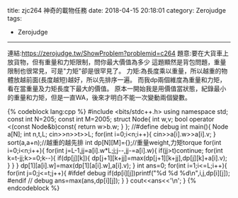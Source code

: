 <!-- layout: layout -->
title: zjc264 神奇的載物任務
date: 2018-04-15 20:18:01
category: Zerojudge 
tags:
- Zerojudge
---
連結:https://zerojudge.tw/ShowProblem?problemid=c264
題意:要在大貨車上放貨物，但有重量和力矩限制，問你最大價值為多少
這題顯然是背包問題，重量限制也很常見，可是"力矩"卻是很罕見了。
力矩:為長度乘以重量，所以越重的物體放越前面(長度越短)越好，所以先排序一遍。
而我dp兩個維度為重量和力矩，看在當重量及力矩長度下最大的價值。
原本一開始我是用價值當狀態，紀錄最小的重量和力矩，但是一直WA，後來才明白不能一次變動兩個變數。

{% codeblock lang:cpp %}
#include <bits/stdc++.h>
using namespace std;
const int N=205;
const int M=2005;
struct Node{
    int w,v;
    bool operator <(const Node&b)const{
        return w>b.w;
    }
};
//#define debug
int main(){
    Node a[N];
    int n,t,L;
    cin>>n>>t>>L;
    for(int i=0;i<n;i++){
        cin>>a[i].w>>a[i].v;
    }
    sort(a,a+n);//越重的越先排
    int dp[N][M]={};//重量weight,力矩torque
    for(int i=0;i<n;i++){
        for(int j=L-1,jj=a[i].w*L;j;j--,jj-=a[i].w){
            if(jj>t)continue;
            for(int k=t-jj;k>=0;k--){
                if(dp[j][k]){
                    dp[j+1][k+jj]=max(dp[j+1][k+jj],dp[j][k]+a[i].v);
                }
            }
        }
        dp[1][a[i].w]=max(dp[1][a[i].w],a[i].v);
    }
    int ans=0;
    for(int i=1;i<=L;i++){
        for(int j=0;j<=t;j++){
            #ifdef debug
                if(dp[i][j])printf("%d %d %d\n",i,j,dp[i][j]);
            #endif // debug
            ans=max(ans,dp[i][j]);
        }
    }
    cout<<ans<<'\n';
}
{% endcodeblock %}
